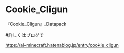 # Cookie_Cligun

『Cookie_Cligun』_Datapack

#詳しくはブログで

https://al-minecraft.hatenablog.jp/entry/cookie_cligun
